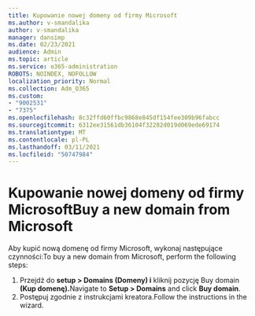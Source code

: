 ```yaml
---
title: Kupowanie nowej domeny od firmy Microsoft
ms.author: v-smandalika
author: v-smandalika
manager: dansimp
ms.date: 02/23/2021
audience: Admin
ms.topic: article
ms.service: o365-administration
ROBOTS: NOINDEX, NOFOLLOW
localization_priority: Normal
ms.collection: Adm_O365
ms.custom:
- "9002531"
- "7375"
ms.openlocfilehash: 8c32ffd60ffbc9868e845df154fee309b96fabcc
ms.sourcegitcommit: 6312ee31561db36104f32282d019d069ede69174
ms.translationtype: MT
ms.contentlocale: pl-PL
ms.lasthandoff: 03/11/2021
ms.locfileid: "50747984"
---
```

# <a name="buy-a-new-domain-from-microsoft"></a><span data-ttu-id="a2777-102">Kupowanie nowej domeny od firmy Microsoft</span><span class="sxs-lookup"><span data-stu-id="a2777-102">Buy a new domain from Microsoft</span></span>

<span data-ttu-id="a2777-103">Aby kupić nową domenę od firmy Microsoft, wykonaj następujące czynności:</span><span class="sxs-lookup"><span data-stu-id="a2777-103">To buy a new domain from Microsoft, perform the following steps:</span></span>

1. <span data-ttu-id="a2777-104">Przejdź do **setup > Domains (Domeny) i** kliknij pozycję Buy domain **(Kup domenę).**</span><span class="sxs-lookup"><span data-stu-id="a2777-104">Navigate to **Setup > Domains** and click **Buy domain**.</span></span> 
2. <span data-ttu-id="a2777-105">Postępuj zgodnie z instrukcjami kreatora.</span><span class="sxs-lookup"><span data-stu-id="a2777-105">Follow the instructions in the wizard.</span></span>